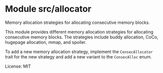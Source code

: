 # Module src/allocator
Memory allocation strategies for allocating consecutive memory blocks.

This module provides different memory allocation strategies for allocating consecutive memory blocks. The strategies include buddy allocation, CoCo, hugepage allocation, mmap, and spoiler.

To add a new memory allocation strategy, implement the `ConsecAllocator` trait for the new strategy and add a new variant to the `ConsecAlloc` enum.

License: MIT
